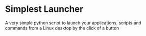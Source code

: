 # Simplest Launcher
A very simple python script to launch your applications, scripts and commands from a Linux desktop by the click of a button

